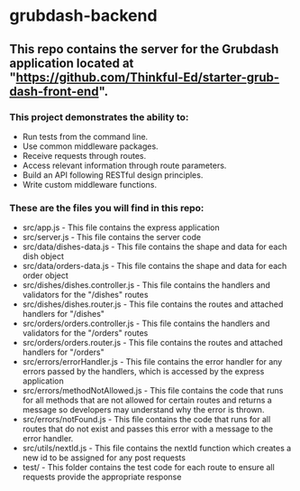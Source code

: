 # grubdash-backend

## This repo contains the server for the Grubdash application located at "https://github.com/Thinkful-Ed/starter-grub-dash-front-end".

### This project demonstrates the ability to:
- Run tests from the command line.
- Use common middleware packages.
- Receive requests through routes.
- Access relevant information through route parameters.
- Build an API following RESTful design principles.
- Write custom middleware functions.

### These are the files you will find in this repo:
- src/app.js - This file contains the express application
- src/server.js - This file contains the server code
- src/data/dishes-data.js - This file contains the shape and data for each dish object
- src/data/orders-data.js - This file contains the shape and data for each order object
- src/dishes/dishes.controller.js - This file contains the handlers and validators for the "/dishes" routes
- src/dishes/dishes.router.js - This file contains the routes and attached handlers for "/dishes"
- src/orders/orders.controller.js - This file contains the handlers and validators for the "/orders" routes
- src/orders/orders.router.js - This file contains the routes and attached handlers for "/orders"
- src/errors/errorHandler.js - This file contains the error handler for any errors passed by the handlers, which is accessed by the express application
- src/errors/methodNotAllowed.js - This file contains the code that runs for all methods that are not allowed for certain routes and returns a message so developers may understand why the error is thrown.
- src/errors/notFound.js - This file contains the code that runs for all routes that do not exist and passes this error with a message to the error handler.
- src/utils/nextId.js - This file contains the nextId function which creates a new id to be assigned for any post requests
- test/ - This folder contains the test code for each route to ensure all requests provide the appropriate response
